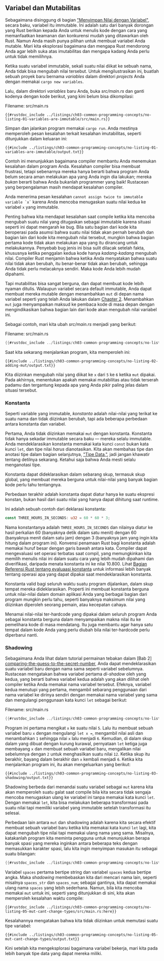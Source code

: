 ## Variabel dan Mutabilitas

Sebagaimana disinggung di bagian ["Menyimpan Nilai dengan 
Variabel"][storing-values-with-variables]<!-- ignore -->, secara baku, 
variabel itu immutable. Ini adalah satu dari banyak dorongan yang Rust berikan
kepada Anda untuk menulis kode dengan cara yang memanfaatkan keamanan dan
konkurensi mudah yang ditawarkan oleh Rust. Namun Anda masih punya pilihan
untuk membuat variabel Anda mutable. Mari kita eksplorasi bagaimana dan
mengapa Rust mendorong Anda agar lebih suka atas imutabilitas dan mengapa
kadang Anda perlu untuk tidak memilihnya.

Ketika suatu variabel immutable, sekali suatu nilai diikat ke sebuah nama,
Anda tidak bisa mengubah nilai tersebut. Untuk mengilustrasikan ini, buatlah
sebuah proyek baru bernama *variables* dalam direktori *projects* Anda dengan
memakai `cargo new variables`.

Lalu, dalam direktori *variables* baru Anda, buka *src/main.rs* dan ganti
kodenya dengan kode berikut, yang kini belum bisa dikompilasi:

<span class="filename">Filename: src/main.rs</span>

```rust,ignore,does_not_compile
{{#rustdoc_include ../listings/ch03-common-programming-concepts/no-listing-01-variables-are-immutable/src/main.rs}}
```

Simpan dan jalankan program memakai `cargo run`. Anda mestinya memperoleh
pesan kesalahan terkait kesalahan imutabilitas, seperti ditunjukkan dalam
keluaran ini:

```console
{{#include ../listings/ch03-common-programming-concepts/no-listing-01-variables-are-immutable/output.txt}}
```

Contoh ini menunjukkan bagaimana compiler membantu Anda menemukan kesalahan
dalam program Anda. Kesalahan compiler bisa membuat frustrasi, tetapi 
sebenarnya mereka hanya berarti bahwa program Anda belum secara aman
melakukan apa yang Anda ingin dia lakukan; mereka *bukan* berarti bahwa Anda 
bukanlah programmer yang baik! Rustacean yang berpengalaman masih mendapat
kesalahan compiler.

Anda menerima pesan kesalahan `` cannot assign twice to immutable variable `x`
`` karena Anda mencoba menugaskan suatu nilai kedua ke variabel `x` yang
immutable.

Penting bahwa kita mendapat kesalahan saat compile ketika kita mencoba
mengubah suatu nilai yang ditugaskan sebagai immutable karena situasi seperti
ini dapat mengarah ke bug. Bila satu bagian dari kode kita beroperasi pada
asumsi bahwa suatu nilai tidak akan pernah berubah dan bagian lain dari kode
kita mengubah nilai tersebut, mungkin bahwa bagian pertama kode tidak akan
melakukan apa yang itu dirancang untuk melakukannya. Penyebab bug jenis ini
bisa sulit dilacak setelah fakta, khususnya ketika penggalan kedua kode
hanya *kadang-kadang* mengubah nilai. Compiler Rust menjamin bahwa ketika
Anda menyatakan bahwa suatu nilai tidak akan berubah, itu benar-benar tidak
akan berubah, sehingga Anda tidak perlu melacaknya sendiri. Maka kode Anda
lebih mudah dipahami.

Tapi mutabilitas bisa sangat berguna, dan dapat membuat kode lebih nyaman
ditulis. Walaupun variabel secara default immutable, Anda dapat membuat mereka
mutable dengan menambahkan `mut` di depan nama variabel seperti yang telah
Anda lakukan dalam [Chapter 2][storing-values-with-variables]<!-- ignore -->. 
Menambahkan `mut` juga menyampaikan maksud ke pembaca kode di masa depan
dengan mengindikasikan bahwa bagian lain dari kode akan mengubah nilai
variabel ini.

Sebagai contoh, mari kita ubah *src/main.rs* menjadi yang berikut:

<span class="filename">Filename: src/main.rs</span>

```rust
{{#rustdoc_include ../listings/ch03-common-programming-concepts/no-listing-02-adding-mut/src/main.rs}}
```

Saat kita sekarang menjalankan program, kita memperoleh ini:

```console
{{#include ../listings/ch03-common-programming-concepts/no-listing-02-adding-mut/output.txt}}
```

Kita diizinkan mengubah nilai yang diikat ke `x` dari `5` ke `6` ketika 
`mut` dipakai. Pada akhirnya, menentukan apakah memakai mutabilitas atau 
tidak terserah padamu dan tergantung kepada apa yang Anda pikir paling 
jelas dalam situasi tersebut.

### Konstanta

Seperti variable yang immutable, *konstanta* adalah nilai-nilai yang terikat
ke suatu nama dan tidak diizinkan berubah, tapi ada beberapa perbedaan
antara konstanta dan variabel.

Pertama, Anda tidak diizinkan memakai `mut` dengan konstanta. Konstanta tidak
hanya sekadar immutable secara baku — mereka selalu immutable. Anda
mendeklarasikan konstanta memakai kata kunci `const` bukan kata kunci `let`,
dan tipe nilai *harus* dianotasikan. Kita akan membahas tipe dan anotasi tipe
dalam bagian selanjutnya, ["Tipe Data,"][data-types]<!-- ignore -->, jadi
jangan khawatir tentang detilnya sekarang. Ketahui saja bahwa Anda mesti selalu
menganotasi tipe.

Konstanta dapat dideklarasikan dalam sebarang skup, termasuk skup global, yang
membuat mereka berguna untuk nilai-nilai yang banyak bagian kode perlu tahu
tentangnya.

Perbedaan terakhir adalah konstanta dapat diatur hanya ke suatu ekspresi
konstan, bukan hasil dari suatu nilai yang hanya dapat dihitung saat runtime.

Ini adalah sebuah contoh dari deklarasi konstanta:

```rust
const THREE_HOURS_IN_SECONDS: u32 = 60 * 60 * 3;
```

Nama konstantanya adalah `THREE_HOURS_IN_SECONDS` dan nilainya diatur ke
hasil perkalian 60 (banyaknya detik dalam satu menit) dengan 60 (banyaknya
menit dalam satu jam) dengan 3 (banyaknya jam yang ingin kita hitung dalam
program ini). Konvensi penamaan Rust bagi konstanta adalah memakai huruf besar
dengan garis bawah antara kata. Compiler dapat mengevaluasi set operasi
terbatas saat compil, yang memungkinkan kita memilih menulis nilai ini dalam
suatu cara yang lebih mudah dipahami dan diverifikasi, daripada menata
konstanta ini ke nilai 10.800. Lihat [Bagian Referensi Rust tentang evaluaasi
konstanta][const-eval] untuk informasi lebih banyak tentang operasi apa yang
dapat dipakai saat mendeklarasikan konstanta.

Konstanta valid bagi seluruh waktu suatu program dijalankan, dalam skup
tempat mereka dideklarasikan. Properti ini membuat konstanta berguna untuk
nilai-nilai dalam domain aplikasi Anda yang berbagai bagian dari program
mungkin perlu tahu, seperti banyaknya maksimum nilai yang diizinkan diperoleh
seorang pemain, atau kecepatan cahaya.

Menamai nilai-nilai ter-hardcode yang dipakai dalam seluruh program Anda
sebagai konstanta berguna dalam menyampaikan makna nilai itu ke pemelihara
kode di masa mendatang. Itu juga membantu agar hanya satu tempat dalam kode
Anda yang perlu diubah bila nilai ter-hardcode perlu diperbarui nanti.

### Shadowing

Sebagaimana Anda lihat dalam tutorial permainan tebakan dalam [Bab 2]
[comparing-the-guess-to-the-secret-number]<!-- ignore -->, Anda dapat 
mendeklarasikan suatu variabel baru dengan nama sama seperti variabel
sebelumnya. Rustacean mengatakan bahwa variabel pertama *di-shadow* oleh yang
kedua, yang berarti bahwa variabel kedua adalah yang akan dilihat oleh
compiler ketika Anda memakai nama variabel tersebut. Efeknya, variabel
kedua menutupi yang pertama, mengambil sebarang penggunaan dari nama variabel
ke dirinya sendiri dengan memakai nama variabel yang sama dan mengulangi
penggunaan kata kunci `let` sebagai berikut:

<span class="filename">Filename: src/main.rs</span>

```rust
{{#rustdoc_include ../listings/ch03-common-programming-concepts/no-listing-03-shadowing/src/main.rs}}
```

Program ini pertama mengikat `x` ke suatu nilai `5`. Lalu itu membuat
sebuah variabel baru `x` dengan mengulangi `let x =`, mengambil nilai asli
dan menambahkan `1` sehingga nilai `x` lalu menjadi `6`. Kemudian, di dalam
skup dalam yang dibuat dengan kurung kurawal, pernyataan `let` ketiga juga
membayang `x` dan membuat sebuah variabel baru, mengalikan nilai sebelumnya
dengan `2` untuk menghasilkan suatu nilai `12`. Ketika skup itu berakhir, 
bayang dalam berakhir dan `x` kembali menjadi `6`. Ketika kita menjalankan
program ini, itu akan mengeluarkan yang berikut:

```console
{{#include ../listings/ch03-common-programming-concepts/no-listing-03-shadowing/output.txt}}
```

Shadowing berbeda dari menandai suatu variabel sebagai `mut` karena kita akan
memperoleh suatu galat saat compile bila kita secara tidak sengaja mencoba
menugaskan ulang ke variabel ini tanpa memakai kata kunci `let`. Dengan
memakai `let`, kita bisa melakukan beberapa transformasi pada suatu nilai
tapi memiliki variabel yang immutable setelah transformasi itu selesai.

Perbedaan lain antara `mut` dan shadowing adalah karena kita secara efektif
membuat sebuah variabel baru ketika kita memakai kata kunci `let` lagi, kita
dapat mengubah tipe nilai tapi memakai ulang nama yang sama. Misalnya, 
katakanlah program kita meminta pengguna untuk menunjukkan berapa banyak spasi
yang mereka inginkan antara beberapa teks dengan memasukkan karakter spasi,
lalu kita ingin menyimpan masukan itu sebagai suatu bilangan:

```rust
{{#rustdoc_include ../listings/ch03-common-programming-concepts/no-listing-04-shadowing-can-change-types/src/main.rs:here}}
```

Variabel `spaces` pertama bertipe string dan variabel `spaces` kedua bertipe
angka. Maka *shadowing* membebaskan kita dari mencari nama lain, seperti
misalnya `spaces_str` dan `spaces_num`; sebagai gantinya, kita dapat memakai
ulang nama `spaces` yang lebih sederhana. Namun, bila kita mencoba memakai
`mut` untuk ini, seperti yang ditunjukkan di sini, kita akan memperoleh 
kesalahan waktu compile:

```rust,ignore,does_not_compile
{{#rustdoc_include ../listings/ch03-common-programming-concepts/no-listing-05-mut-cant-change-types/src/main.rs:here}}
```

Kesalahannya mengatakan bahwa kita tidak diizinkan untuk memutasi suatu
tipe variabel:

```console
{{#include ../listings/ch03-common-programming-concepts/no-listing-05-mut-cant-change-types/output.txt}}
```

Kini setelah kita mengeksplorasi bagaimana variabel bekerja, mari kita pada 
lebih banyak tipe data yang dapat mereka miliki.

[comparing-the-guess-to-the-secret-number]:
ch02-00-guessing-game-tutorial.html#comparing-the-guess-to-the-secret-number
[data-types]: ch03-02-data-types.html#data-types
[storing-values-with-variables]: ch02-00-guessing-game-tutorial.html#storing-values-with-variables
[const-eval]: ../reference/const_eval.html
